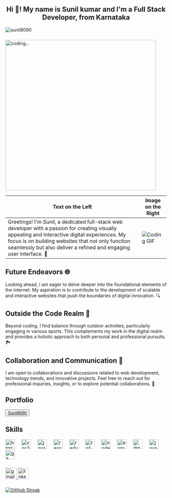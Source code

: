 

<h2 align="center">Hi 👋! My name is Sunil kumar and I'm a Full Stack Developer, from Karnataka</h2>

<p align="left"> <img src="https://github-profile-trophy.vercel.app/?username=sunil8090" alt="sunil8090" /></a> </p>

###

<p float="right">
  <img src="https://user-images.githubusercontent.com/74038190/225813708-98b745f2-7d22-48cf-9150-083f1b00d6c9.gif" width="470px" alt="coding..." />
</p>

| Text on the Left | Image on the Right |
|------------------|--------------------|
| Greetings! I'm Sunil, a dedicated full-stack web developer with a passion for creating visually appealing and interactive digital experiences. My focus is on building websites that not only function seamlessly but also deliver a refined and engaging user interface. 🚀   | ![Coding GIF](https://user-images.githubusercontent.com/74038190/225813708-98b745f2-7d22-48cf-9150-083f1b00d6c9.gif) |



## Future Endeavors 🌐
Looking ahead, I am eager to delve deeper into the foundational elements of the internet. My aspiration is to contribute to the development of scalable and interactive websites that push the boundaries of digital innovation. 🔍

## Outside the Code Realm 🌳
Beyond coding, I find balance through outdoor activities, particularly engaging in various sports. This complements my work in the digital realm and provides a holistic approach to both personal and professional pursuits. 🏞️

## Collaboration and Communication 🤝
I am open to collaborations and discussions related to web development, technology trends, and innovative projects. Feel free to reach out for professional inquiries, insights, or to explore potential collaborations. 💬

## Portfolio
<button style="color:red"><a target="_blank" href="https://sunil8090.github.io/">Sunil8090</a></button>



###
## Skills
<div align="left">
  <img src="https://cdn.jsdelivr.net/gh/devicons/devicon/icons/html5/html5-original.svg" height="30" alt="html5 logo"  />
  <img width="12" />
  <img src="https://cdn.jsdelivr.net/gh/devicons/devicon/icons/css3/css3-original.svg" height="30" alt="css3 logo"  />
  <img width="12" />
  <img src="https://cdn.jsdelivr.net/gh/devicons/devicon/icons/javascript/javascript-original.svg" height="30" alt="javascript logo"  />
  <img width="12" />
  <img src="https://cdn.jsdelivr.net/gh/devicons/devicon/icons/react/react-original.svg" height="30" alt="react logo"  />
  <img width="12" />
  <img src="https://cdn.jsdelivr.net/gh/devicons/devicon/icons/redux/redux-original.svg" height="30" alt="redux logo"  />
  <img width="12" />
  <img src="https://cdn.jsdelivr.net/gh/devicons/devicon/icons/tailwindcss/tailwindcss-original-wordmark.svg" height="30" alt="tailwindcss logo"  />
  <img width="12" />
  <img src="https://cdn.jsdelivr.net/gh/devicons/devicon/icons/nodejs/nodejs-original.svg" height="30" alt="nodejs logo"  />
  <img width="12" />
  <img src="https://cdn.jsdelivr.net/gh/devicons/devicon/icons/express/express-original.svg" height="30" alt="express logo"  />
  <img width="12" />
  <img src="https://cdn.jsdelivr.net/gh/devicons/devicon/icons/mongodb/mongodb-original.svg" height="30" alt="mongodb logo"  />
  <img width="12" />
  <img src="https://cdn.jsdelivr.net/gh/devicons/devicon/icons/java/java-original.svg" height="30" alt="java logo"  />
  <img width="12" />
  <img src="https://cdn.jsdelivr.net/gh/devicons/devicon/icons/git/git-original.svg" height="30" alt="git logo"  />
  <img width="12" />
</div>

###

<div align="left">
  <a href="Sunilkumar859095@gmail.com" target="_blank">
    <img src="https://img.shields.io/static/v1?message=Gmail&logo=gmail&label=&color=D14836&logoColor=white&labelColor=&style=for-the-badge" height="35" alt="gmail logo"  />
  </a>
  <a href="https://www.linkedin.com/in/sunil-kumar-865054253/" target="_blank">
    <img src="https://img.shields.io/static/v1?message=LinkedIn&logo=linkedin&label=&color=0077B5&logoColor=white&labelColor=&style=for-the-badge" height="35" alt="linkedin logo"  />
  </a>
</div>

###

[![GitHub Streak](https://streak-stats.demolab.com/?user=Sunil8090)](https://git.io/streak-stats)
<!--
**Sunil8090/Sunil8090** is a ✨ _special_ ✨ repository because its `README.md` (this file) appears on your GitHub profile.

Here are some ideas to get you started:

- 🔭 I’m currently working on ...
- 🌱 I’m currently learning ...
- 👯 I’m looking to collaborate on ...
- 🤔 I’m looking for help with ...
- 💬 Ask me about ...
- 📫 How to reach me: ...
- 😄 Pronouns: ...
- ⚡ Fun fact: ...
-->
